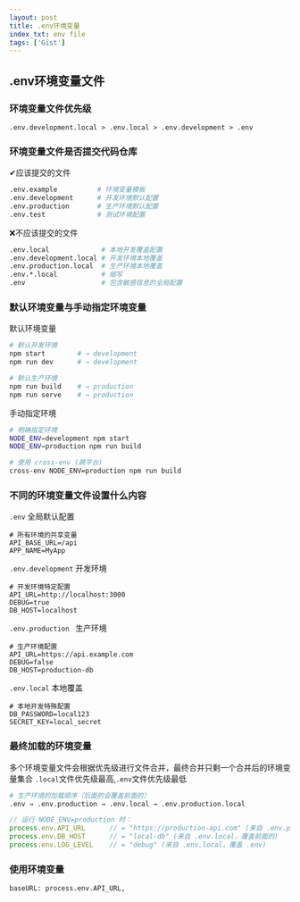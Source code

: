 ```yaml
---
layout: post
title: .env环境变量
index_txt: env file
tags: ['Gist']
---
```


## .env环境变量文件

### 环境变量文件优先级
`.env.development.local > .env.local > .env.development > .env`

### 环境变量文件是否提交代码仓库
✔应该提交的文件
```bash
.env.example          # 环境变量模板
.env.development      # 开发环境默认配置
.env.production       # 生产环境默认配置
.env.test             # 测试环境配置
```
❌不应该提交的文件
```bash
.env.local             # 本地开发覆盖配置
.env.development.local # 开发环境本地覆盖
.env.production.local  # 生产环境本地覆盖
.env.*.local  		   # 缩写
.env                   # 包含敏感信息的全局配置
```

### 默认环境变量与手动指定环境变量
默认环境变量
```bash
# 默认开发环境
npm start        # → development
npm run dev      # → development

# 默认生产环境  
npm run build    # → production
npm run serve    # → production
```

手动指定环境
```bash
# 明确指定环境
NODE_ENV=development npm start
NODE_ENV=production npm run build

# 使用 cross-env (跨平台)
cross-env NODE_ENV=production npm run build
```

### 不同的环境变量文件设置什么内容
`.env` 全局默认配置
```env
# 所有环境的共享变量
API_BASE_URL=/api
APP_NAME=MyApp
```

`.env.development` 开发环境
```env
# 开发环境特定配置
API_URL=http://localhost:3000
DEBUG=true
DB_HOST=localhost
```

`.env.production `  生产环境
```env
# 生产环境配置
API_URL=https://api.example.com
DEBUG=false
DB_HOST=production-db
```

`.env.local` 本地覆盖
```env
# 本地开发特殊配置
DB_PASSWORD=local123
SECRET_KEY=local_secret
```

### 最终加载的环境变量
多个环境变量文件会根据优先级进行文件合并，最终合并只剩一个合并后的环境变量集合
`.local`文件优先级最高,`.env`文件优先级最低
```bash
# 生产环境的加载顺序（后面的会覆盖前面的）
.env → .env.production → .env.local → .env.production.local
```

```js
// 运行 NODE_ENV=production 时：
process.env.API_URL      // = "https://production-api.com" (来自 .env.production)
process.env.DB_HOST      // = "local-db" (来自 .env.local，覆盖前面的)
process.env.LOG_LEVEL    // = "debug" (来自 .env.local，覆盖 .env)
```

### 使用环境变量
```
baseURL: process.env.API_URL,
```